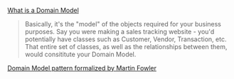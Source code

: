 [What is a Domain Model](https://stackoverflow.com/questions/1863537/what-is-a-domain-model)

>Basically, it's the "model" of the objects required for your business purposes.
Say you were making a sales tracking website - you'd potentially have classes such as Customer, Vendor, Transaction, etc. That entire set of classes, as well as the relationships between them, would consititute your Domain Model.

[Domain Model pattern formalized by Martin Fowler](https://martinfowler.com/eaaCatalog/domainModel.html)
